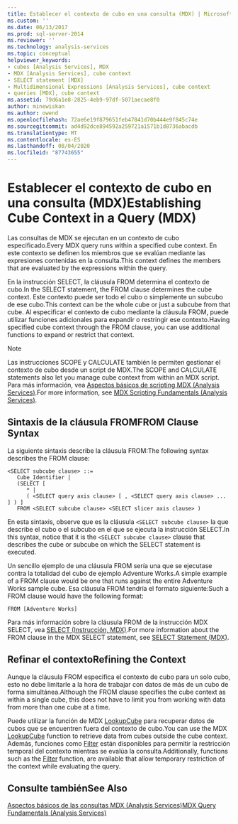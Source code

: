 ```yaml
---
title: Establecer el contexto de cubo en una consulta (MDX) | Microsoft Docs
ms.custom: ''
ms.date: 06/13/2017
ms.prod: sql-server-2014
ms.reviewer: ''
ms.technology: analysis-services
ms.topic: conceptual
helpviewer_keywords:
- cubes [Analysis Services], MDX
- MDX [Analysis Services], cube context
- SELECT statement [MDX]
- Multidimensional Expressions [Analysis Services], cube context
- queries [MDX], cube context
ms.assetid: 79d6a1e8-2825-4eb9-97df-5071aecae8f0
author: minewiskan
ms.author: owend
ms.openlocfilehash: 72ae6e19f879651feb47841d70b444e9f845c74e
ms.sourcegitcommit: ad4d92dce894592a259721a1571b1d8736abacdb
ms.translationtype: MT
ms.contentlocale: es-ES
ms.lasthandoff: 08/04/2020
ms.locfileid: "87743655"
---
```

# <a name="establishing-cube-context-in-a-query-mdx"></a><span data-ttu-id="bf58c-102">Establecer el contexto de cubo en una consulta (MDX)</span><span class="sxs-lookup"><span data-stu-id="bf58c-102">Establishing Cube Context in a Query (MDX)</span></span>
  <span data-ttu-id="bf58c-103">Las consultas de MDX se ejecutan en un contexto de cubo especificado.</span><span class="sxs-lookup"><span data-stu-id="bf58c-103">Every MDX query runs within a specified cube context.</span></span> <span data-ttu-id="bf58c-104">En este contexto se definen los miembros que se evalúan mediante las expresiones contenidas en la consulta.</span><span class="sxs-lookup"><span data-stu-id="bf58c-104">This context defines the members that are evaluated by the expressions within the query.</span></span>  
  
 <span data-ttu-id="bf58c-105">En la instrucción SELECT, la cláusula FROM determina el contexto de cubo.</span><span class="sxs-lookup"><span data-stu-id="bf58c-105">In the SELECT statement, the FROM clause determines the cube context.</span></span> <span data-ttu-id="bf58c-106">Este contexto puede ser todo el cubo o simplemente un subcubo de ese cubo.</span><span class="sxs-lookup"><span data-stu-id="bf58c-106">This context can be the whole cube or just a subcube from that cube.</span></span> <span data-ttu-id="bf58c-107">Al especificar el contexto de cubo mediante la cláusula FROM, puede utilizar funciones adicionales para expandir o restringir ese contexto.</span><span class="sxs-lookup"><span data-stu-id="bf58c-107">Having specified cube context through the FROM clause, you can use additional functions to expand or restrict that context.</span></span>  
  
> [!NOTE]  
>  <span data-ttu-id="bf58c-108">Las instrucciones SCOPE y CALCULATE también le permiten gestionar el contexto de cubo desde un script de MDX.</span><span class="sxs-lookup"><span data-stu-id="bf58c-108">The SCOPE and CALCULATE statements also let you manage cube context from within an MDX script.</span></span> <span data-ttu-id="bf58c-109">Para más información, vea [Aspectos básicos de scripting MDX &#40;Analysis Services&#41;](mdx-scripting-fundamentals-analysis-services.md).</span><span class="sxs-lookup"><span data-stu-id="bf58c-109">For more information, see [MDX Scripting Fundamentals &#40;Analysis Services&#41;](mdx-scripting-fundamentals-analysis-services.md).</span></span>  
  
## <a name="from-clause-syntax"></a><span data-ttu-id="bf58c-110">Sintaxis de la cláusula FROM</span><span class="sxs-lookup"><span data-stu-id="bf58c-110">FROM Clause Syntax</span></span>  
 <span data-ttu-id="bf58c-111">La siguiente sintaxis describe la cláusula FROM:</span><span class="sxs-lookup"><span data-stu-id="bf58c-111">The following syntax describes the FROM clause:</span></span>  
  
```  
<SELECT subcube clause> ::=  
   Cube_Identifier |   
   (SELECT [  
      * |   
      ( <SELECT query axis clause> [ , <SELECT query axis clause> ... ] ) ]   
   FROM <SELECT subcube clause> <SELECT slicer axis clause> )  
```  
  
 <span data-ttu-id="bf58c-112">En esta sintaxis, observe que es la cláusula `<SELECT subcube clause>` la que describe el cubo o el subcubo en el que se ejecuta la instrucción SELECT.</span><span class="sxs-lookup"><span data-stu-id="bf58c-112">In this syntax, notice that it is the `<SELECT subcube clause>` clause that describes the cube or subcube on which the SELECT statement is executed.</span></span>  
  
 <span data-ttu-id="bf58c-113">Un sencillo ejemplo de una cláusula FROM sería una que se ejecutase contra la totalidad del cubo de ejemplo Adventure Works.</span><span class="sxs-lookup"><span data-stu-id="bf58c-113">A simple example of a FROM clause would be one that runs against the entire Adventure Works sample cube.</span></span> <span data-ttu-id="bf58c-114">Esa cláusula FROM tendría el formato siguiente:</span><span class="sxs-lookup"><span data-stu-id="bf58c-114">Such a FROM clause would have the following format:</span></span>  
  
```  
FROM [Adventure Works]  
```  
  
 <span data-ttu-id="bf58c-115">Para más información sobre la cláusula FROM de la instrucción MDX SELECT, vea [SELECT &#40;Instrucción, MDX&#41;](/sql/mdx/mdx-data-manipulation-select).</span><span class="sxs-lookup"><span data-stu-id="bf58c-115">For more information about the FROM clause in the MDX SELECT statement, see [SELECT Statement &#40;MDX&#41;](/sql/mdx/mdx-data-manipulation-select).</span></span>  
  
## <a name="refining-the-context"></a><span data-ttu-id="bf58c-116">Refinar el contexto</span><span class="sxs-lookup"><span data-stu-id="bf58c-116">Refining the Context</span></span>  
 <span data-ttu-id="bf58c-117">Aunque la cláusula FROM especifica el contexto de cubo para un solo cubo, esto no debe limitarle a la hora de trabajar con datos de más de un cubo de forma simultánea.</span><span class="sxs-lookup"><span data-stu-id="bf58c-117">Although the FROM clause specifies the cube context as within a single cube, this does not have to limit you from working with data from more than one cube at a time.</span></span>  
  
 <span data-ttu-id="bf58c-118">Puede utilizar la función de MDX [LookupCube](/sql/mdx/lookupcube-mdx) para recuperar datos de cubos que se encuentren fuera del contexto de cubo.</span><span class="sxs-lookup"><span data-stu-id="bf58c-118">You can use the MDX [LookupCube](/sql/mdx/lookupcube-mdx) function to retrieve data from cubes outside the cube context.</span></span> <span data-ttu-id="bf58c-119">Además, funciones como [Filter](/sql/mdx/filter-mdx) están disponibles para permitir la restricción temporal del contexto mientras se evalúa la consulta.</span><span class="sxs-lookup"><span data-stu-id="bf58c-119">Additionally, functions such as the [Filter](/sql/mdx/filter-mdx) function, are available that allow temporary restriction of the context while evaluating the query.</span></span>  
  
## <a name="see-also"></a><span data-ttu-id="bf58c-120">Consulte también</span><span class="sxs-lookup"><span data-stu-id="bf58c-120">See Also</span></span>  
 [<span data-ttu-id="bf58c-121">Aspectos básicos de las consultas MDX &#40;Analysis Services&#41;</span><span class="sxs-lookup"><span data-stu-id="bf58c-121">MDX Query Fundamentals &#40;Analysis Services&#41;</span></span>](mdx-query-fundamentals-analysis-services.md)  
  
  
